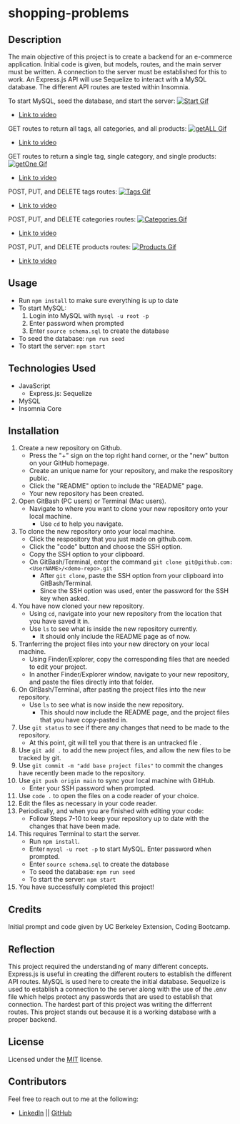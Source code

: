 # shopping-problems

## Description

The main objective of this project is to create a backend for an e-commerce application. Initial code is given, but models, routes, and the main server must be written. A connection to the server must be established for this to work. An Express.js API will use Sequelize to interact with a MySQL database. The different API routes are tested within Insomnia. 

To start MySQL, seed the database, and start the server: 
[![Start Gif](./assets/start.gif)](https://drive.google.com/file/d/1ll2km8hu7VfCk_IWj6wnhG3awp1-MS4C/view "vid")
* [Link to video](https://drive.google.com/file/d/1ll2km8hu7VfCk_IWj6wnhG3awp1-MS4C/view)

GET routes to return all tags, all categories, and all products:
[![getALL Gif](./assets/getAll.gif)](https://drive.google.com/file/d/1Tx1W15mvTP9rk0Z3vUhHJ5g3cn13IHVj/view "video")
 * [Link to video](https://drive.google.com/file/d/1Tx1W15mvTP9rk0Z3vUhHJ5g3cn13IHVj/view)

GET routes to return a single tag, single category, and single products:
[![getOne Gif](./assets/getOne.gif)](https://drive.google.com/file/d/17gFIKhRSzzstIff1QA1I97QkR0ZUkafN/view "video1")
* [Link to video](https://drive.google.com/file/d/17gFIKhRSzzstIff1QA1I97QkR0ZUkafN/view)

POST, PUT, and DELETE tags routes: 
[![Tags Gif](./assets/tags.gif)](https://drive.google.com/file/d/1hO9icNosELr-tPiblibxD9H7EYvRw1Ft/view "video2")
* [Link to video](https://drive.google.com/file/d/1hO9icNosELr-tPiblibxD9H7EYvRw1Ft/view)

POST, PUT, and DELETE categories routes: 
[![Categories Gif](./assets/categories.gif)](https://drive.google.com/file/d/1ZPRFyA3HbT1Fb_85hSOJx9VOuLKm9bTt/view "video3")
* [Link to video](https://drive.google.com/file/d/1ZPRFyA3HbT1Fb_85hSOJx9VOuLKm9bTt/view)

POST, PUT, and DELETE products routes: 
[![Products Gif](./assets/products.gif)](https://drive.google.com/file/d/16L2RDX_OOVQpxg2W_sJKMcTp8rfAAZsb/view "video4")
* [Link to video](https://drive.google.com/file/d/16L2RDX_OOVQpxg2W_sJKMcTp8rfAAZsb/view)

## Usage

* Run `npm install` to make sure everything is up to date
* To start MySQL:
    1. Login into MySQL with `mysql -u root -p`
    2. Enter password when prompted
    3. Enter `source schema.sql` to create the database
* To seed the database: `npm run seed`
* To start the server: `npm start` 

## Technologies Used

* JavaScript
    * Express.js: Sequelize
* MySQL
* Insomnia Core

## Installation

1. Create a new repository on Github. 
    - Press the "+" sign on the top right hand corner, or the "new" button on your GitHub homepage. 
    - Create an unique name for your repository, and make the respository public. 
    - Click the "README" option to include the "README" page. 
    - Your new repository has been created.
2. Open GitBash (PC users) or Terminal (Mac users).
    - Navigate to where you want to clone your new repository onto your local machine. 
        - Use `cd` to help you navigate. 
3. To clone the new repository onto your local machine. 
    - Click the respository that you just made on github.com.
    - Click the "code" button and choose the SSH option. 
    - Copy the SSH option to your clipboard. 
    - On GitBash/Terminal, enter the command `git clone git@github.com:<UserNAME>/<demo-repo>.git`
        - After `git clone`, paste the SSH option from your clipboard into GitBash/Terminal.
        - Since the SSH option was used, enter the password for the SSH key when asked. 
4. You have now cloned your new repository.
    - Using `cd`, navigate into your new repository from the location that you have saved it in. 
    - Use `ls` to see what is inside the new repository currently. 
        - It should only include the README page as of now.
5. Tranferring the project files into your new directory on your local machine. 
    - Using Finder/Explorer, copy the corresponding files that are needed to edit your project. 
    - In another Finder/Explorer window, navigate to your new repository, and paste the files directly into that folder. 
6. On GitBash/Terminal, after pasting the project files into the new repository. 
    - Use `ls` to see what is now inside the new repository.
        - This should now include the README page, and the project files that you have copy-pasted in. 
7. Use `git status` to see if there any changes that need to be made to the repository. 
    - At this point, git will tell you that there is an untracked file .
8. Use `git add .` to add the new project files, and allow the new files to be tracked by git.
9. Use `git commit -m "add base project files"` to commit the changes have recently been made to the repository. 
10. Use `git push origin main` to sync your local machine with GitHub. 
    - Enter your SSH password when prompted. 
11. Use `code .` to open the files on a code reader of your choice.
12. Edit the files as necessary in your code reader. 
13. Periodically, and when you are finished with editing your code: 
    - Follow Steps 7-10 to keep your repository up to date with the changes that have been made. 
14. This requires Terminal to start the server. 
    * Run `npm install`.
    * Enter `mysql -u root -p` to start MySQL. Enter password when prompted.
    * Enter `source schema.sql` to create the database
    * To seed the database: `npm run seed`
    * To start the server: `npm start` 
15. You have successfully completed this project!

## Credits

Initial prompt and code given by UC Berkeley Extension, Coding Bootcamp. 

## Reflection

This project required the understanding of many different concepts. Express.js is useful in creating the different routers to establish the different API routes. MySQL is used here to create the initial database. Sequelize is used to establish a connection to the server along with the use of the .env file which helps protect any passwords that are used to establish that connection. The hardest part of this project was writing the differrent routes. This project stands out because it is a working database with a proper backend. 

## License

Licensed under the [MIT](https://choosealicense.com/licenses/mit/#) license. 

## Contributors

Feel free to reach out to me at the following: 
* [LinkedIn](https://www.linkedin.com/in/snehita-kolli-0abb23b1/) || [GitHub](https://github.com/snehitak20)
